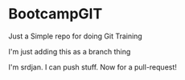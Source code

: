 # BootcampGIT
Just a Simple repo for doing Git Training

I'm just adding this as a branch thing


I'm srdjan. I can push stuff. Now for a pull-request!
